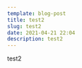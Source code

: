 ```yaml
---
template: blog-post
title: test2
slug: test2
date: 2021-04-21 22:04
description: test2
---
```

test2